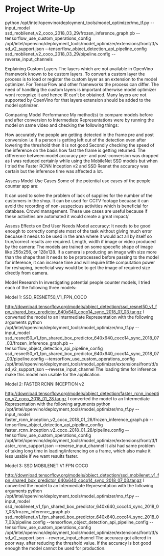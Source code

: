 <h1>Project Write-Up</h1>

python /opt/intel/openvino/deployment_tools/model_optimizer/mo_tf.py --input_model ssd_mobilenet_v2_coco_2018_03_29/frozen_inference_graph.pb --tensorflow_use_custom_operations_config /opt/intel/openvino/deployment_tools/model_optimizer/extensions/front/tf/ssd_v2_support.json --tensorflow_object_detection_api_pipeline_config ssd_mobilenet_v2_coco_2018_03_29/pipeline.config --reverse_input_channels

Explaining Custom Layers
The layers which are not available in OpenVino framework known to be custom layers. To convert a custom layer the process is to load or register the custom layer as an extension to the model optimizer. For TensorFlow and other frameworks the process can differ. The need of handling the custom layers is important otherwise model optimizer wont recognize it and hence IR can't be obtained. Many layers are not supported by OpenVino for that layers extension should be added to the model optimizer.

Comparing Model Performance
My method(s) to compare models before and after conversion to Intermediate Representations were by running the model on same video and checking the following things:

How accurately the people are getting detected in the frame pre and post conversion i.e if a person is getting left out of the detection even after lowering the threshold then it is not good
Secondly checking the speed of the inference on the basis how fast the frame is getting returned.
The difference between model accuracy pre- and post-conversion was dropped as I was reduced certainly while using the MobileNet SSD models but when I tried the Faster RCNN Inception v2 and SSD Resnet the accuracy was certain but the inference time was affected a lot.

Assess Model Use Cases
Some of the potential use cases of the people counter app are:

It can used to solve the problem of lack of supplies for the number of the customers in the shop.
It can be used for CCTV footage becuase it can avoid the recording of non-suspecious activities which is beneficial for database.
Crowd management.
These use cases are useful because if these activities are automated it would create a great impact/

Assess Effects on End User Needs
Model accuracy: It needs to be good enough to correctly complete most of the task without giving much error becuase it needs to be used in the area where it would act all by itself so true/correct results are required.
Length, width if image or video produced by the camera: The models are trained on some specefic shape of image like 256x256, or 128x128. If a camera is producing an image with size more than the shape than it needs to be prprocessed before passing to the model for inference, it can increase time and will require little computation power for reshaping, beneficial way would be to get the image of required size directly from camera.

Model Research
In investigating potential people counter models, I tried each of the following three models:

Model 1: SSD_RESNET50_V1_FPN_COCO

http://download.tensorflow.org/models/object_detection/ssd_resnet50_v1_fpn_shared_box_predictor_640x640_coco14_sync_2018_07_03.tar.gz
I converted the model to an Intermediate Representation with the following arguments
python /opt/intel/openvino/deployment_tools/model_optimizer/mo_tf.py --input_model ssd_resnet50_v1_fpn_shared_box_predictor_640x640_coco14_sync_2018_07_03/frozen_inference_graph.pb --tensorflow_object_detection_api_pipeline_config ssd_resnet50_v1_fpn_shared_box_predictor_640x640_coco14_sync_2018_07_03/pipeline.config --tensorflow_use_custom_operations_config /opt/intel/openvino/deployment_tools/model_optimizer/extensions/front/tf/ssd_v2_support.json --reverse_input_channel
The loading time for inference make this model non usable for the application.

Model 2: FASTER RCNN INCEPTION v2

http://download.tensorflow.org/models/object_detection/faster_rcnn_inception_v2_coco_2018_01_28.tar.gz
I converted the model to an Intermediate Representation with the following arguments
python /opt/intel/openvino/deployment_tools/model_optimizer/mo_tf.py --input_model faster_rcnn_inception_v2_coco_2018_01_28/frozen_inference_graph.pb --tensorflow_object_detection_api_pipeline_config faster_rcnn_inception_v2_coco_2018_01_28/pipeline.config --tensorflow_use_custom_operations_config /opt/intel/openvino/deployment_tools/model_optimizer/extensions/front/tf/faster_rcnn_support.json --reverse_input_channel
It alsi had same problem of taking long time in loading/inferencing on a frame, which also make it less usable if we want results faster.

Model 3: SSD MOBILENET V1 FPN COCO

http://download.tensorflow.org/models/object_detection/ssd_mobilenet_v1_fpn_shared_box_predictor_640x640_coco14_sync_2018_07_03.tar.gz
I converted the model to an Intermediate Representation with the following arguments
python /opt/intel/openvino/deployment_tools/model_optimizer/mo_tf.py --input_model ssd_mobilenet_v1_fpn_shared_box_predictor_640x640_coco14_sync_2018_07_03/frozen_inference_graph.pb ssd_mobilenet_v1_fpn_shared_box_predictor_640x640_coco14_sync_2018_07_03/pipeline.config --tensorflow_object_detection_api_pipeline_config --tensorflow_use_custom_operations_config /opt/intel/openvino/deployment_tools/model_optimizer/extensions/front/tf/ssd_v2_support.json --reverse_input_channel
The accuracy got altered in poor way. after reducing the threshold value. If the accuracy is bot good enough the model cannot be used for production.
